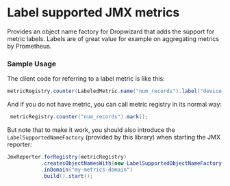 # Label supported JMX metrics
Provides an object name factory for Dropwizard that adds the support for metric labels.
Labels are of great value for example on aggregating metrics by Prometheus.

### Sample Usage

The client code for referring to a label metric is like this:

```java
metricRegistry.counter(LabeledMetric.name("num_records").label("device_id", "1312").toString()).mark();
```

And if you do not have metric, you can call metric registry in its normal way:

```java
 metricRegistry.counter("num_records").mark();
```

But note that to make it work, you should also introduce the `LabelSupportedNameFactory` (provided by this library)
when starting the JMX reporter:

```java
JmxReporter.forRegistry(metricRegistry)
           .createsObjectNamesWith(new LabelSupportedObjectNameFactory())
           .inDomain("my-metrics-domain")
           .build().start();
```